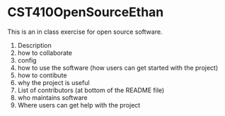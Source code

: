 # CST410OpenSourceEthan
This is an in class exercise for open source software.
1. Description
2. how to collaborate
3. config
4. how to use the software (how users can get started with the project)
5. how to contibute
6. why the project is useful
7. List of contributors (at bottom of the README file)
8. who maintains software
9. Where users can get help with the project
